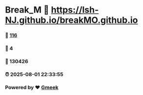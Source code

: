 # Break_M :link: https://lsh-NJ.github.io/breakMO.github.io 
### :page_facing_up: [116](https://lsh-NJ.github.io/breakMO.github.io/tag.html) 
### :speech_balloon: 4 
### :hibiscus: 130426 
### :alarm_clock: 2025-08-01 22:33:55 
### Powered by :heart: [Gmeek](https://github.com/Meekdai/Gmeek)
